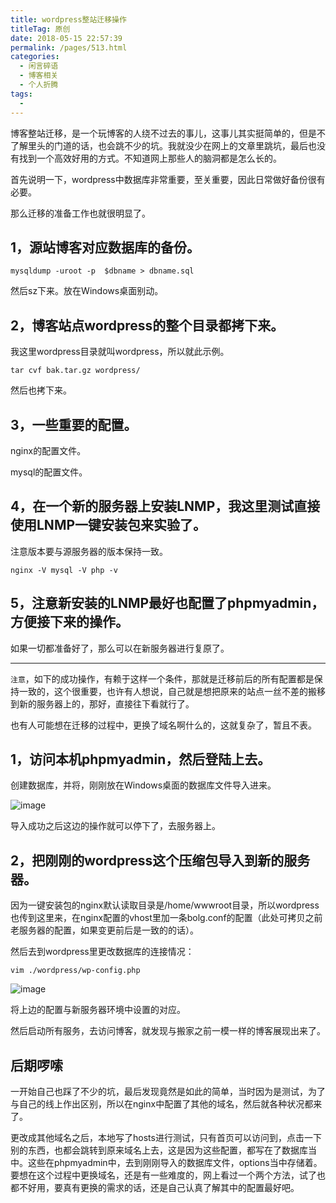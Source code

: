 ```yaml
---
title: wordpress整站迁移操作
titleTag: 原创
date: 2018-05-15 22:57:39
permalink: /pages/513.html
categories:
  - 闲言碎语
  - 博客相关
  - 个人折腾
tags:
  - 
---
```


博客整站迁移，是一个玩博客的人绕不过去的事儿，这事儿其实挺简单的，但是不了解里头的门道的话，也会跳不少的坑。我就没少在网上的文章里跳坑，最后也没有找到一个高效好用的方式。不知道网上那些人的脑洞都是怎么长的。

首先说明一下，wordpress中数据库非常重要，至关重要，因此日常做好备份很有必要。

那么迁移的准备工作也就很明显了。

## 1，源站博客对应数据库的备份。

```
mysqldump -uroot -p  $dbname > dbname.sql
```

然后sz下来。放在Windows桌面别动。

## 2，博客站点wordpress的整个目录都拷下来。

我这里wordpress目录就叫wordpress，所以就此示例。

```
tar cvf bak.tar.gz wordpress/
```

然后也拷下来。

## 3，一些重要的配置。

nginx的配置文件。

mysql的配置文件。

## 4，在一个新的服务器上安装LNMP，我这里测试直接使用LNMP一键安装包来实验了。

注意版本要与源服务器的版本保持一致。

```
nginx -V mysql -V php -v
```

## 5，注意新安装的LNMP最好也配置了phpmyadmin，方便接下来的操作。

如果一切都准备好了，那么可以在新服务器进行复原了。

------

`注意`，如下的成功操作，有赖于这样一个条件，那就是迁移前后的所有配置都是保持一致的，这个很重要，也许有人想说，自己就是想把原来的站点一丝不差的搬移到新的服务器上的，那好，直接往下看就行了。

也有人可能想在迁移的过程中，更换了域名啊什么的，这就复杂了，暂且不表。

## 1，访问本机phpmyadmin，然后登陆上去。

创建数据库，并将，刚刚放在Windows桌面的数据库文件导入进来。

![image](http://t.eryajf.net/imgs/2021/09/32547be755ff5499.jpg)

导入成功之后这边的操作就可以停下了，去服务器上。

## 2，把刚刚的wordpress这个压缩包导入到新的服务器。

因为一键安装包的nginx默认读取目录是/home/wwwroot目录，所以wordpress也传到这里来，在nginx配置的vhost里加一条bolg.conf的配置（此处可拷贝之前老服务器的配置，如果变更前后是一致的的话）。

然后去到wordpress里更改数据库的连接情况：

```
vim ./wordpress/wp-config.php
```

![image](http://t.eryajf.net/imgs/2021/09/8d1e8220028aa38a.jpg)

将上边的配置与新服务器环境中设置的对应。

然后启动所有服务，去访问博客，就发现与搬家之前一模一样的博客展现出来了。

## 后期啰嗦

一开始自己也踩了不少的坑，最后发现竟然是如此的简单，当时因为是测试，为了与自己的线上作出区别，所以在nginx中配置了其他的域名，然后就各种状况都来了。

更改成其他域名之后，本地写了hosts进行测试，只有首页可以访问到，点击一下别的东西，也都会跳转到原来域名上去，这是因为这些配置，都写在了数据库当中。这些在phpmyadmin中，去到刚刚导入的数据库文件，options当中存储着。要想在这个过程中更换域名，还是有一些难度的，网上看过一个两个方法，试了也都不好用，要真有更换的需求的话，还是自己认真了解其中的配置最好吧。
